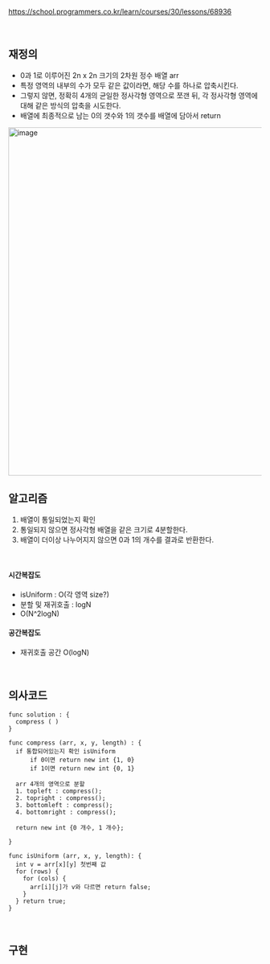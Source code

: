 https://school.programmers.co.kr/learn/courses/30/lessons/68936

<br>

## 재정의
- 0과 1로 이루어진 2n x 2n 크기의 2차원 정수 배열 arr
- 특정 영역의 내부의 수가 모두 같은 값이라면, 해당 수를 하나로 압축시킨다.
- 그렇지 않면, 정확히 4개의 균일한 정사각형 영역으로 쪼갠 뒤, 각 정사각형 영역에 대해 같은 방식의 압축을 시도한다.
- 배열에 최종적으로 남는 0의 갯수와 1의 갯수를 배열에 담아서 return 
<img width="693" alt="image" src="https://github.com/user-attachments/assets/56725486-7807-4ded-a9ac-533e97e34857">





<br>

## 알고리즘
1. 배열이 통일되었는지 확인
2. 통일되지 않으면 정사각형 배열을 같은 크기로 4분할한다.
3. 배열이 더이상 나누어지지 않으면 0과 1의 개수를 결과로 반환한다.


<br>

#### 시간복잡도
- isUniform : O(각 영역 size?)
- 분할 및 재귀호출 : logN
- O(N^2logN)
#### 공간복잡도
- 재귀호출 공간 O(logN)

<br>

## 의사코드
```
func solution : {
  compress ( )
}

func compress (arr, x, y, length) : {
  if 통합되어있는지 확인 isUniform
      if 0이면 return new int {1, 0}
      if 1이면 return new int {0, 1}

  arr 4개의 영역으로 분할
  1. topleft : compress();
  2. topright : compress();
  3. bottomleft : compress();
  4. bottomright : compress();

  return new int {0 개수, 1 개수};
 
}

func isUniform (arr, x, y, length): {
  int v = arr[x][y] 첫번째 값
  for (rows) {
    for (cols) {
      arr[i][j]가 v와 다르면 return false;
    }
  } return true;
}

```

<br>

## 구현
